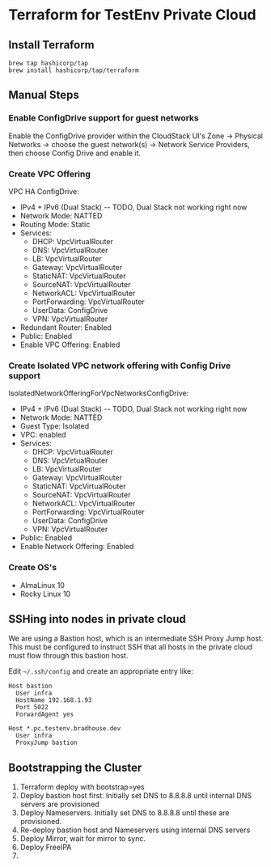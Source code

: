 # Terraform for TestEnv Private Cloud

## Install Terraform
```
brew tap hashicorp/tap
brew install hashicorp/tap/terraform
```

## Manual Steps

### Enable ConfigDrive support for guest networks

Enable the ConfigDrive provider within the CloudStack UI's Zone -> Physical Networks -> choose the guest network(s) -> Network Service Providers, then choose Config Drive and enable it.

### Create VPC Offering

VPC HA ConfigDrive:
- IPv4 + IPv6 (Dual Stack) -- TODO, Dual Stack not working right now
- Network Mode: NATTED
- Routing Mode: Static
- Services:
  - DHCP: VpcVirtualRouter
  - DNS: VpcVirtualRouter
  - LB: VpcVirtualRouter
  - Gateway: VpcVirtualRouter
  - StaticNAT: VpcVirtualRouter
  - SourceNAT: VpcVirtualRouter
  - NetworkACL: VpcVirtualRouter
  - PortForwarding: VpcVirtualRouter
  - UserData: ConfigDrive
  - VPN: VpcVirtualRouter
- Redundant Router: Enabled
- Public: Enabled
- Enable VPC Offering: Enabled

### Create Isolated VPC network offering with Config Drive support
IsolatedNetworkOfferingForVpcNetworksConfigDrive:
- IPv4 + IPv6 (Dual Stack) -- TODO, Dual Stack not working right now
- Network Mode: NATTED
- Guest Type: Isolated
- VPC: enabled
- Services:
  - DHCP: VpcVirtualRouter
  - DNS: VpcVirtualRouter
  - LB: VpcVirtualRouter
  - Gateway: VpcVirtualRouter
  - StaticNAT: VpcVirtualRouter
  - SourceNAT: VpcVirtualRouter
  - NetworkACL: VpcVirtualRouter
  - PortForwarding: VpcVirtualRouter
  - UserData: ConfigDrive
  - VPN: VpcVirtualRouter
- Public: Enabled
- Enable Network Offering: Enabled

### Create OS's
* AlmaLinux 10
* Rocky Linux 10

## SSHing into nodes in private cloud
We are using a Bastion host, which is an intermediate SSH Proxy Jump host.  This must be
configured to instruct SSH that all hosts in the private cloud must flow through this
bastion host.

Edit `~/.ssh/config` and create an appropriate entry like:
```
Host bastion
  User infra
  HostName 192.168.1.93
  Port 5022
  ForwardAgent yes

Host *.pc.testenv.bradhouse.dev
  User infra
  ProxyJump bastion
```

## Bootstrapping the Cluster

1. Terraform deploy with bootstrap=yes
2. Deploy bastion host first.  Initially set DNS to 8.8.8.8 until internal DNS servers are provisioned
3. Deploy Nameservers. Initially set DNS to 8.8.8.8 until these are provisioned.
4. Re-deploy bastion host and Nameservers using internal DNS servers
5. Deploy Mirror, wait for mirror to sync.
6. Deploy FreeIPA
7.
